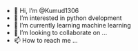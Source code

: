 - 👋 Hi, I’m @Kumud1306
- 👀 I’m interested in python dvelopment
- 🌱 I’m currently learning machine learning
- 💞️ I’m looking to collaborate on ...
- 📫 How to reach me ...

<!---
Kumud1306/Kumud1306 is a ✨ special ✨ repository because its `README.md` (this file) appears on your GitHub profile.
You can click the Preview link to take a look at your changes.
--->
